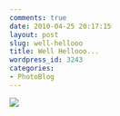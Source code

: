 ```yaml
---
comments: true
date: 2010-04-25 20:17:15
layout: post
slug: well-hellooo
title: Well Hellooo...
wordpress_id: 3243
categories:
- PhotoBlog
---
```


![](http://ryanfitzer.com/main/wp-content/uploads/2010/04/2010-04-12-at-15-33-00.jpg)
